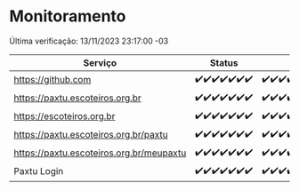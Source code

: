 # Monitoramento

Última verificação: 13/11/2023 23:17:00 -03

|Serviço|Status|Últimas 24h|
|---|---|---|
|https://github.com|<span title="2023-11-07: OK=24">✔️</span><span title="2023-11-08: OK=24">✔️</span><span title="2023-11-09: OK=24">✔️</span><span title="2023-11-10: OK=24">✔️</span><span title="2023-11-11: OK=24">✔️</span><span title="2023-11-12: OK=24">✔️</span><span title="2023-11-13: OK=2">✔️</span>|<span title="12/11/2023 23:19:00 -03 : 200">✔️</span><span title="13/11/2023 00:06:00 -03 : 200">✔️</span><span title="13/11/2023 01:07:00 -03 : 200">✔️</span><span title="13/11/2023 02:06:00 -03 : 200">✔️</span><span title="13/11/2023 03:08:00 -03 : 200">✔️</span><span title="13/11/2023 04:06:00 -03 : 200">✔️</span><span title="13/11/2023 05:08:00 -03 : 200">✔️</span><span title="13/11/2023 06:06:00 -03 : 200">✔️</span><span title="13/11/2023 07:07:00 -03 : 200">✔️</span><span title="13/11/2023 08:04:00 -03 : 200">✔️</span><span title="13/11/2023 09:11:00 -03 : 200">✔️</span><span title="13/11/2023 10:09:00 -03 : 200">✔️</span><span title="13/11/2023 11:06:00 -03 : 200">✔️</span><span title="13/11/2023 12:06:00 -03 : 200">✔️</span><span title="13/11/2023 13:07:00 -03 : 200">✔️</span><span title="13/11/2023 14:04:00 -03 : 200">✔️</span><span title="13/11/2023 15:08:00 -03 : 200">✔️</span><span title="13/11/2023 16:03:00 -03 : 200">✔️</span><span title="13/11/2023 17:04:00 -03 : 200">✔️</span><span title="13/11/2023 18:04:00 -03 : 200">✔️</span><span title="13/11/2023 19:04:00 -03 : 200">✔️</span><span title="13/11/2023 20:06:00 -03 : 200">✔️</span><span title="13/11/2023 21:29:00 -03 : 200">✔️</span><span title="13/11/2023 22:43:00 -03 : 200">✔️</span><span title="13/11/2023 23:17:00 -03 : 200">✔️</span>|
|https://paxtu.escoteiros.org.br|<span title="2023-11-07: OK=24">✔️</span><span title="2023-11-08: OK=24">✔️</span><span title="2023-11-09: OK=24">✔️</span><span title="2023-11-10: OK=24">✔️</span><span title="2023-11-11: OK=24">✔️</span><span title="2023-11-12: OK=24">✔️</span><span title="2023-11-13: OK=2">✔️</span>|<span title="12/11/2023 23:19:00 -03 : 200">✔️</span><span title="13/11/2023 00:06:00 -03 : 200">✔️</span><span title="13/11/2023 01:07:00 -03 : 200">✔️</span><span title="13/11/2023 02:06:00 -03 : 200">✔️</span><span title="13/11/2023 03:08:00 -03 : 200">✔️</span><span title="13/11/2023 04:06:00 -03 : 200">✔️</span><span title="13/11/2023 05:08:00 -03 : 200">✔️</span><span title="13/11/2023 06:06:00 -03 : 200">✔️</span><span title="13/11/2023 07:07:00 -03 : 200">✔️</span><span title="13/11/2023 08:04:00 -03 : 200">✔️</span><span title="13/11/2023 09:11:00 -03 : 200">✔️</span><span title="13/11/2023 10:09:00 -03 : 200">✔️</span><span title="13/11/2023 11:06:00 -03 : 200">✔️</span><span title="13/11/2023 12:06:00 -03 : 200">✔️</span><span title="13/11/2023 13:07:00 -03 : 200">✔️</span><span title="13/11/2023 14:04:00 -03 : 200">✔️</span><span title="13/11/2023 15:08:00 -03 : 200">✔️</span><span title="13/11/2023 16:03:00 -03 : 200">✔️</span><span title="13/11/2023 17:04:00 -03 : 200">✔️</span><span title="13/11/2023 18:04:00 -03 : 200">✔️</span><span title="13/11/2023 19:04:00 -03 : 200">✔️</span><span title="13/11/2023 20:06:00 -03 : 200">✔️</span><span title="13/11/2023 21:29:00 -03 : 200">✔️</span><span title="13/11/2023 22:43:00 -03 : 200">✔️</span><span title="13/11/2023 23:17:00 -03 : 200">✔️</span>|
|https://escoteiros.org.br|<span title="2023-11-07: OK=24">✔️</span><span title="2023-11-08: OK=24">✔️</span><span title="2023-11-09: OK=24">✔️</span><span title="2023-11-10: OK=24">✔️</span><span title="2023-11-11: OK=24">✔️</span><span title="2023-11-12: OK=24">✔️</span><span title="2023-11-13: OK=2">✔️</span>|<span title="12/11/2023 23:19:00 -03 : 200">✔️</span><span title="13/11/2023 00:06:00 -03 : 200">✔️</span><span title="13/11/2023 01:07:00 -03 : 200">✔️</span><span title="13/11/2023 02:06:00 -03 : 200">✔️</span><span title="13/11/2023 03:08:00 -03 : 200">✔️</span><span title="13/11/2023 04:06:00 -03 : 200">✔️</span><span title="13/11/2023 05:08:00 -03 : 200">✔️</span><span title="13/11/2023 06:06:00 -03 : 200">✔️</span><span title="13/11/2023 07:07:00 -03 : 200">✔️</span><span title="13/11/2023 08:04:00 -03 : 200">✔️</span><span title="13/11/2023 09:11:00 -03 : 200">✔️</span><span title="13/11/2023 10:09:00 -03 : 200">✔️</span><span title="13/11/2023 11:06:00 -03 : 200">✔️</span><span title="13/11/2023 12:06:00 -03 : 200">✔️</span><span title="13/11/2023 13:07:00 -03 : 200">✔️</span><span title="13/11/2023 14:04:00 -03 : 200">✔️</span><span title="13/11/2023 15:08:00 -03 : 200">✔️</span><span title="13/11/2023 16:03:00 -03 : 200">✔️</span><span title="13/11/2023 17:04:00 -03 : 200">✔️</span><span title="13/11/2023 18:04:00 -03 : 200">✔️</span><span title="13/11/2023 19:04:00 -03 : 200">✔️</span><span title="13/11/2023 20:06:00 -03 : 200">✔️</span><span title="13/11/2023 21:29:00 -03 : 200">✔️</span><span title="13/11/2023 22:43:00 -03 : 200">✔️</span><span title="13/11/2023 23:17:00 -03 : 200">✔️</span>|
|https://paxtu.escoteiros.org.br/paxtu|<span title="2023-11-07: OK=24">✔️</span><span title="2023-11-08: OK=24">✔️</span><span title="2023-11-09: OK=24">✔️</span><span title="2023-11-10: OK=24">✔️</span><span title="2023-11-11: OK=24">✔️</span><span title="2023-11-12: OK=24">✔️</span><span title="2023-11-13: OK=2">✔️</span>|<span title="12/11/2023 23:19:00 -03 : 200">✔️</span><span title="13/11/2023 00:06:00 -03 : 200">✔️</span><span title="13/11/2023 01:07:00 -03 : 200">✔️</span><span title="13/11/2023 02:06:00 -03 : 200">✔️</span><span title="13/11/2023 03:08:00 -03 : 200">✔️</span><span title="13/11/2023 04:06:00 -03 : 200">✔️</span><span title="13/11/2023 05:08:00 -03 : 200">✔️</span><span title="13/11/2023 06:07:00 -03 : 200">✔️</span><span title="13/11/2023 07:07:00 -03 : 200">✔️</span><span title="13/11/2023 08:04:00 -03 : 200">✔️</span><span title="13/11/2023 09:11:00 -03 : 200">✔️</span><span title="13/11/2023 10:09:00 -03 : 200">✔️</span><span title="13/11/2023 11:06:00 -03 : 200">✔️</span><span title="13/11/2023 12:06:00 -03 : 200">✔️</span><span title="13/11/2023 13:07:00 -03 : 200">✔️</span><span title="13/11/2023 14:05:00 -03 : 200">✔️</span><span title="13/11/2023 15:08:00 -03 : 200">✔️</span><span title="13/11/2023 16:03:00 -03 : 200">✔️</span><span title="13/11/2023 17:04:00 -03 : 200">✔️</span><span title="13/11/2023 18:04:00 -03 : 200">✔️</span><span title="13/11/2023 19:04:00 -03 : 200">✔️</span><span title="13/11/2023 20:06:00 -03 : 200">✔️</span><span title="13/11/2023 21:29:00 -03 : 200">✔️</span><span title="13/11/2023 22:43:00 -03 : 200">✔️</span><span title="13/11/2023 23:17:00 -03 : 200">✔️</span>|
|https://paxtu.escoteiros.org.br/meupaxtu|<span title="2023-11-07: OK=24">✔️</span><span title="2023-11-08: OK=24">✔️</span><span title="2023-11-09: OK=24">✔️</span><span title="2023-11-10: OK=24">✔️</span><span title="2023-11-11: OK=24">✔️</span><span title="2023-11-12: OK=24">✔️</span><span title="2023-11-13: OK=2">✔️</span>|<span title="12/11/2023 23:19:00 -03 : 200">✔️</span><span title="13/11/2023 00:06:00 -03 : 200">✔️</span><span title="13/11/2023 01:07:00 -03 : 200">✔️</span><span title="13/11/2023 02:06:00 -03 : 200">✔️</span><span title="13/11/2023 03:08:00 -03 : 200">✔️</span><span title="13/11/2023 04:06:00 -03 : 200">✔️</span><span title="13/11/2023 05:08:00 -03 : 200">✔️</span><span title="13/11/2023 06:07:00 -03 : 200">✔️</span><span title="13/11/2023 07:07:00 -03 : 200">✔️</span><span title="13/11/2023 08:04:00 -03 : 200">✔️</span><span title="13/11/2023 09:11:00 -03 : 200">✔️</span><span title="13/11/2023 10:09:00 -03 : 200">✔️</span><span title="13/11/2023 11:06:00 -03 : 200">✔️</span><span title="13/11/2023 12:06:00 -03 : 200">✔️</span><span title="13/11/2023 13:07:00 -03 : 200">✔️</span><span title="13/11/2023 14:05:00 -03 : 200">✔️</span><span title="13/11/2023 15:08:00 -03 : 200">✔️</span><span title="13/11/2023 16:03:00 -03 : 200">✔️</span><span title="13/11/2023 17:04:00 -03 : 200">✔️</span><span title="13/11/2023 18:04:00 -03 : 200">✔️</span><span title="13/11/2023 19:04:00 -03 : 200">✔️</span><span title="13/11/2023 20:06:00 -03 : 200">✔️</span><span title="13/11/2023 21:29:00 -03 : 200">✔️</span><span title="13/11/2023 22:43:00 -03 : 200">✔️</span><span title="13/11/2023 23:17:00 -03 : 200">✔️</span>|
|Paxtu Login|<span title="2023-11-07: OK=24">✔️</span><span title="2023-11-08: OK=24">✔️</span><span title="2023-11-09: OK=24">✔️</span><span title="2023-11-10: OK=24">✔️</span><span title="2023-11-11: OK=24">✔️</span><span title="2023-11-12: OK=24">✔️</span><span title="2023-11-13: OK=2">✔️</span>|<span title="12/11/2023 23:19:00 -03 : 200">✔️</span><span title="13/11/2023 00:06:00 -03 : 200">✔️</span><span title="13/11/2023 01:07:00 -03 : 200">✔️</span><span title="13/11/2023 02:06:00 -03 : 200">✔️</span><span title="13/11/2023 03:08:00 -03 : 200">✔️</span><span title="13/11/2023 04:06:00 -03 : 200">✔️</span><span title="13/11/2023 05:08:00 -03 : 200">✔️</span><span title="13/11/2023 06:07:00 -03 : 200">✔️</span><span title="13/11/2023 07:07:00 -03 : 200">✔️</span><span title="13/11/2023 08:04:00 -03 : 200">✔️</span><span title="13/11/2023 09:11:00 -03 : 200">✔️</span><span title="13/11/2023 10:09:00 -03 : 200">✔️</span><span title="13/11/2023 11:06:00 -03 : 200">✔️</span><span title="13/11/2023 12:06:00 -03 : 200">✔️</span><span title="13/11/2023 13:07:00 -03 : 200">✔️</span><span title="13/11/2023 14:05:00 -03 : 200">✔️</span><span title="13/11/2023 15:08:00 -03 : 200">✔️</span><span title="13/11/2023 16:03:00 -03 : 200">✔️</span><span title="13/11/2023 17:04:00 -03 : 200">✔️</span><span title="13/11/2023 18:04:00 -03 : 200">✔️</span><span title="13/11/2023 19:04:00 -03 : 200">✔️</span><span title="13/11/2023 20:06:00 -03 : 200">✔️</span><span title="13/11/2023 21:29:00 -03 : 200">✔️</span><span title="13/11/2023 22:43:00 -03 : 200">✔️</span><span title="13/11/2023 23:17:00 -03 : 200">✔️</span>|
